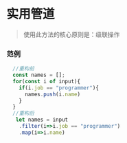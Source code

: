 # 实用管道
> 使用此方法的核心原则是：级联操作

### 范例
```javascript
  //重构前
  const names = [];
  for(const i of input){
    if(i.job == "programmer"){
      names.push(i.name)
    }
  }
  //重构后
   let names = input
    .filter(i=>i.job == "programmer")           
    .map(i=>i.name)   
``` 